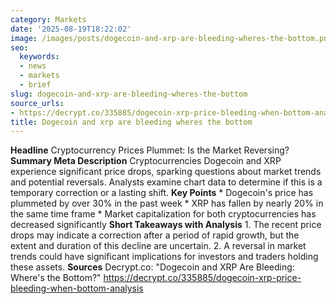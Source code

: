 ```yaml
---
category: Markets
date: '2025-08-19T18:22:02'
image: /images/posts/dogecoin-and-xrp-are-bleeding-wheres-the-bottom.png
seo:
  keywords:
  - news
  - markets
  - brief
slug: dogecoin-and-xrp-are-bleeding-wheres-the-bottom
source_urls:
- https://decrypt.co/335885/dogecoin-xrp-price-bleeding-when-bottom-analysis
title: Dogecoin and xrp are bleeding wheres the bottom
---
```


**Headline** Cryptocurrency Prices Plummet: Is the Market Reversing?  **Summary Meta Description** Cryptocurrencies Dogecoin and XRP experience significant price drops, sparking questions about market trends and potential reversals. Analysts examine chart data to determine if this is a temporary correction or a lasting shift.  **Key Points**  * Dogecoin's price has plummeted by over 30% in the past week * XRP has fallen by nearly 20% in the same time frame * Market capitalization for both cryptocurrencies has decreased significantly  **Short Takeaways with Analysis**  1. The recent price drops may indicate a correction after a period of rapid growth, but the extent and duration of this decline are uncertain. 2. A reversal in market trends could have significant implications for investors and traders holding these assets.  **Sources** Decrypt.co: "Dogecoin and XRP Are Bleeding: Where's the Bottom?" https://decrypt.co/335885/dogecoin-xrp-price-bleeding-when-bottom-analysis
